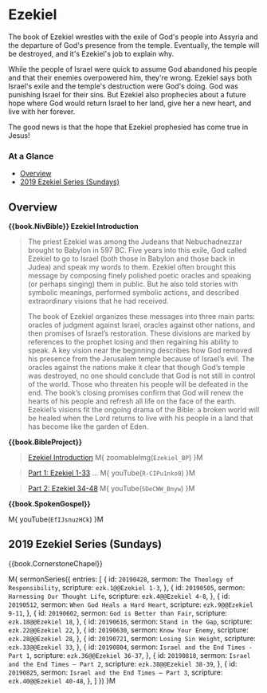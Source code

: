 # Ezekiel

The book of Ezekiel wrestles with the exile of God's people into
Assyria and the departure of God's presence from the
temple. Eventually, the temple will be destroyed, and it's Ezekiel's
job to explain why.

While the people of Israel were quick to assume God abandoned his
people and that their enemies overpowered him, they're wrong. Ezekiel
says both Israel's exile and the temple's destruction were God's
doing. God was punishing Israel for their sins. But Ezekiel also
prophecies about a future hope where God would return Israel to her
land, give her a new heart, and live with her forever.

The good news is that the hope that Ezekiel prophesied has come true
in Jesus!

### At a Glance

- [Overview](#overview)
- [2019 Ezekiel Series (Sundays)](#2019-ezekiel-series-sundays)


## Overview

**{{book.NivBible}} Ezekiel Introduction**

> The priest Ezekiel was among the Judeans that Nebuchadnezzar brought
> to Babylon in 597 BC. Five years into this exile, God called Ezekiel
> to go to Israel (both those in Babylon and those back in Judea) and
> speak my words to them. Ezekiel often brought this message by composing
> finely polished poetic oracles and speaking (or perhaps singing) them
> in public. But he also told stories with symbolic meanings, performed
> symbolic actions, and described extraordinary visions that he had
> received.
> 
> The book of Ezekiel organizes these messages into three main parts:
> oracles of judgment against Israel, oracles against other nations, and
> then promises of Israel’s restoration. These divisions are marked by
> references to the prophet losing and then regaining his ability to
> speak. A key vision near the beginning describes how God removed his
> presence from the Jerusalem temple because of Israel’s evil. The
> oracles against the nations make it clear that though God’s temple was
> destroyed, no one should conclude that God is not still in control of
> the world. Those who threaten his people will be defeated in the
> end. The book’s closing promises confirm that God will renew the
> hearts of his people and refresh all life on the face of the
> earth. Ezekiel’s visions fit the ongoing drama of the Bible: a broken
> world will be healed when the Lord returns to live with his people in
> a land that has become like the garden of Eden.


**{{book.BibleProject}}**

> [Ezekiel Introduction](https://bibleproject.com/explore/video/ezekiel/)
M{ zoomableImg(`Ezekiel_BP`) }M

> [Part 1: Ezekiel 1-33](https://bibleproject.com/explore/video/ezekiel-1-33/) ...
M{ youTube(`R-CIPu1nko8`) }M

> [Part 2: Ezekiel 34-48](https://bibleproject.com/explore/video/ezekiel-34-48/)
M{ youTube(`SDeCWW_Bnyw`) }M



**{{book.SpokenGospel}}**

M{ youTube(`EfIJsnuzHCk`) }M


## 2019 Ezekiel Series (Sundays)

{{book.CornerstoneChapel}}

M{ sermonSeries({
  entries: [
    { id: `20190428`, sermon: `The Theology of Responsibility`,    scripture: `ezk.1@@Ezekiel 1-3`,    },
    { id: `20190505`, sermon: `Harnessing Our Thought Life`,       scripture: `ezk.4@@Ezekiel 4-8`,    },
    { id: `20190512`, sermon: `When God Heals a Hard Heart`,       scripture: `ezk.9@@Ezekiel 9-11`,   },
    { id: `20190602`, sermon: `God is Better than Fair`,           scripture: `ezk.18@@Ezekiel 18`,    },
    { id: `20190616`, sermon: `Stand in the Gap`,                  scripture: `ezk.22@@Ezekiel 22`,    },
    { id: `20190630`, sermon: `Know Your Enemy`,                   scripture: `ezk.28@@Ezekiel 28`,    },
    { id: `20190721`, sermon: `Losing Sin Weight`,                 scripture: `ezk.33@@Ezekiel 33`,    },
    { id: `20190804`, sermon: `Israel and the End Times - Part 1`, scripture: `ezk.36@@Ezekiel 36-37`, },
    { id: `20190818`, sermon: `Israel and the End Times – Part 2`, scripture: `ezk.38@@Ezekiel 38-39`, },
    { id: `20190825`, sermon: `Israel and the End Times – Part 3`, scripture: `ezk.40@@Ezekiel 40-48`, },
  ]
}) }M
